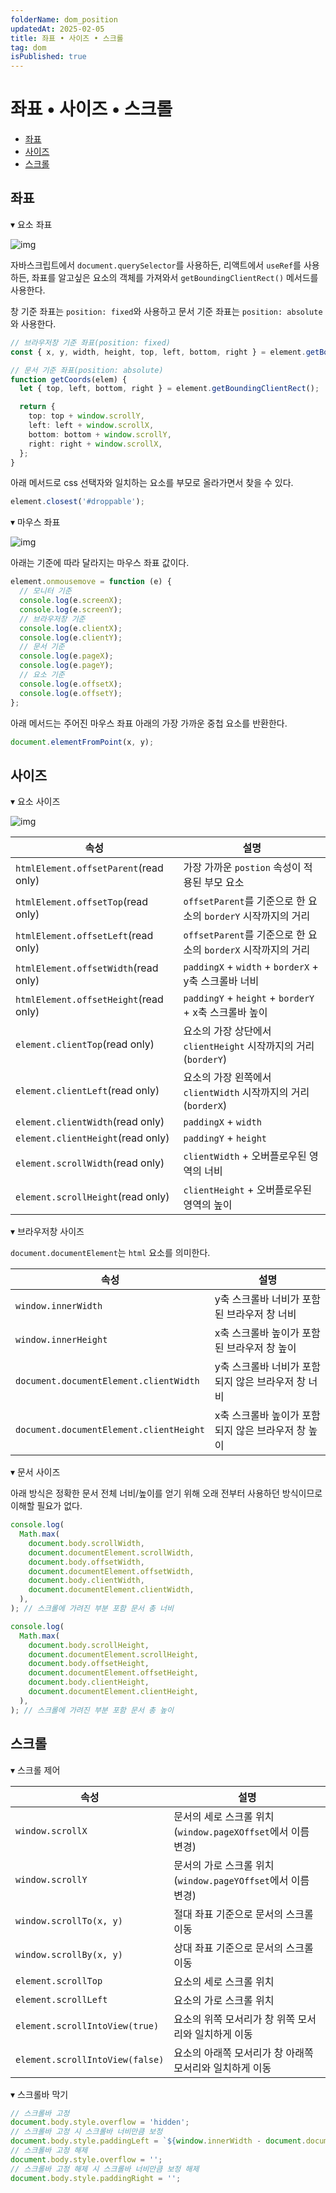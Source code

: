 ```yaml
---
folderName: dom_position
updatedAt: 2025-02-05
title: 좌표 • 사이즈 • 스크롤
tag: dom
isPublished: true
---
```


# 좌표 • 사이즈 • 스크롤

- [좌표](#좌표)
- [사이즈](#사이즈)
- [스크롤](#스크롤)

## 좌표

▾ 요소 좌표

![img](images/coordinate_element.png)

자바스크립트에서 `document.querySelector`를 사용하든, 리액트에서 `useRef`를 사용하든, 좌표를 알고싶은 요소의 객체를 가져와서 `getBoundingClientRect()` 메서드를 사용한다.

창 기준 좌표는 `position: fixed`와 사용하고 문서 기준 좌표는 `position: absolute`와 사용한다.

```ts
// 브라우저창 기준 좌표(position: fixed)
const { x, y, width, height, top, left, bottom, right } = element.getBoundingClientRect();

// 문서 기준 좌표(position: absolute)
function getCoords(elem) {
  let { top, left, bottom, right } = element.getBoundingClientRect();

  return {
    top: top + window.scrollY,
    left: left + window.scrollX,
    bottom: bottom + window.scrollY,
    right: right + window.scrollX,
  };
}
```

아래 메서드로 css 선택자와 일치하는 요소를 부모로 올라가면서 찾을 수 있다.

```ts
element.closest('#droppable');
```

▾ 마우스 좌표

![img](images/coordinate_mouse.png)

아래는 기준에 따라 달라지는 마우스 좌표 값이다.

```ts
element.onmousemove = function (e) {
  // 모니터 기준
  console.log(e.screenX);
  console.log(e.screenY);
  // 브라우저창 기준
  console.log(e.clientX);
  console.log(e.clientY);
  // 문서 기준
  console.log(e.pageX);
  console.log(e.pageY);
  // 요소 기준
  console.log(e.offsetX);
  console.log(e.offsetY);
};
```

아래 메서드는 주어진 마우스 좌표 아래의 가장 가까운 중첩 요소를 반환한다.

```ts
document.elementFromPoint(x, y);
```

## 사이즈

▾ 요소 사이즈

![img](images/geometry_element.png)

| 속성                                  | 설명                                                           |
| ------------------------------------- | -------------------------------------------------------------- |
| `htmlElement.offsetParent`(read only) | 가장 가까운 `postion` 속성이 적용된 부모 요소                  |
| `htmlElement.offsetTop`(read only)    | `offsetParent`를 기준으로 한 요소의 `borderY` 시작까지의 거리  |
| `htmlElement.offsetLeft`(read only)   | `offsetParent`를 기준으로 한 요소의 `borderX` 시작까지의 거리  |
| `htmlElement.offsetWidth`(read only)  | `paddingX` + `width` + `borderX` + y축 스크롤바 너비           |
| `htmlElement.offsetHeight`(read only) | `paddingY` + `height` + `borderY` + x축 스크롤바 높이          |
| `element.clientTop`(read only)        | 요소의 가장 상단에서 `clientHeight` 시작까지의 거리(`borderY`) |
| `element.clientLeft`(read only)       | 요소의 가장 왼쪽에서 `clientWidth` 시작까지의 거리(`borderX`)  |
| `element.clientWidth`(read only)      | `paddingX` + `width`                                           |
| `element.clientHeight`(read only)     | `paddingY` + `height`                                          |
| `element.scrollWidth`(read only)      | `clientWidth` + 오버플로우된 영역의 너비                       |
| `element.scrollHeight`(read only)     | `clientHeight` + 오버플로우된 영역의 높이                      |

▾ 브라우저창 사이즈

`document.documentElement`는 `html` 요소를 의미한다.

| 속성                                    | 설명                                               |
| --------------------------------------- | -------------------------------------------------- |
| `window.innerWidth`                     | y축 스크롤바 너비가 포함된 브라우저 창 너비        |
| `window.innerHeight`                    | x축 스크롤바 높이가 포함된 브라우저 창 높이        |
| `document.documentElement.clientWidth`  | y축 스크롤바 너비가 포함되지 않은 브라우저 창 너비 |
| `document.documentElement.clientHeight` | x축 스크롤바 높이가 포함되지 않은 브라우저 창 높이 |

▾ 문서 사이즈

아래 방식은 정확한 문서 전체 너비/높이를 얻기 위해 오래 전부터 사용하던 방식이므로 이해할 필요가 없다.

```ts
console.log(
  Math.max(
    document.body.scrollWidth,
    document.documentElement.scrollWidth,
    document.body.offsetWidth,
    document.documentElement.offsetWidth,
    document.body.clientWidth,
    document.documentElement.clientWidth,
  ),
); // 스크롤에 가려진 부분 포함 문서 총 너비

console.log(
  Math.max(
    document.body.scrollHeight,
    document.documentElement.scrollHeight,
    document.body.offsetHeight,
    document.documentElement.offsetHeight,
    document.body.clientHeight,
    document.documentElement.clientHeight,
  ),
); // 스크롤에 가려진 부분 포함 문서 총 높이
```

## 스크롤

▾ 스크롤 제어

| 속성                            | 설명                                                        |
| ------------------------------- | ----------------------------------------------------------- |
| `window.scrollX`                | 문서의 세로 스크롤 위치(`window.pageXOffset`에서 이름 변경) |
| `window.scrollY`                | 문서의 가로 스크롤 위치(`window.pageYOffset`에서 이름 변경) |
| `window.scrollTo(x, y)`         | 절대 좌표 기준으로 문서의 스크롤 이동                       |
| `window.scrollBy(x, y)`         | 상대 좌표 기준으로 문서의 스크롤 이동                       |
| `element.scrollTop`             | 요소의 세로 스크롤 위치                                     |
| `element.scrollLeft`            | 요소의 가로 스크롤 위치                                     |
| `element.scrollIntoView(true)`  | 요소의 위쪽 모서리가 창 위쪽 모서리와 일치하게 이동         |
| `element.scrollIntoView(false)` | 요소의 아래쪽 모서리가 창 아래쪽 모서리와 일치하게 이동     |

▾ 스크롤바 막기

```ts
// 스크롤바 고정
document.body.style.overflow = 'hidden';
// 스크롤바 고정 시 스크롤바 너비만큼 보정
document.body.style.paddingLeft = `${window.innerWidth - document.documentElement.clientWidth}`;
// 스크롤바 고정 해제
document.body.style.overflow = '';
// 스크롤바 고정 해제 시 스크롤바 너비만큼 보정 해제
document.body.style.paddingRight = '';
```
